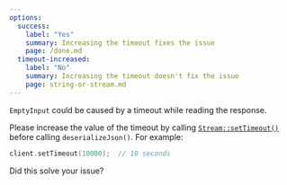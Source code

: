 ```yaml
---
options:
  success:
    label: "Yes"
    summary: Increasing the timeout fixes the issue
    page: /done.md
  timeout-increased:
    label: "No"
    summary: Increasing the timeout doesn't fix the issue
    page: string-or-stream.md
---
```


`EmptyInput` could be caused by a timeout while reading the response.

Please increase the value of the timeout by calling [`Stream::setTimeout()`](https://www.arduino.cc/reference/en/language/functions/communication/stream/streamsettimeout/) before calling `deserializeJson()`. For example:

```c++
client.setTimeout(10000);  // 10 seconds
```

Did this solve your issue?
